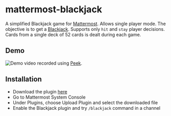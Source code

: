 # mattermost-blackjack
A simplified Blackjack game for [Mattermost](https://mattermost.org). Allows single player mode. The objective is to get a [Blackjack](https://en.wikipedia.org/wiki/Blackjack).
Supports only `hit` and `stay` player decisions. Cards from a single deck of 52 cards is dealt during each game.
## Demo
![Demo video](public/blackjackDemo.gif) recorded using [Peek](https://github.com/phw/peek).
## Installation
* Download the plugin [here](https://github.com/girish17/mattermost-blackjack/releases/download/v1.0.0/com.girishm.mattermost-blackjack-1.0.0.tar.gz)
* Go to Mattermost System Console
* Under Plugins, choose Upload Plugin and select the downloaded file
* Enable the Blackjack plugin and try `/blackjack` command in a channel
